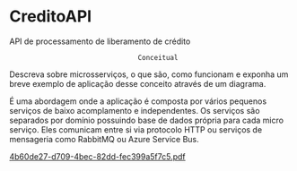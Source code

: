 # CreditoAPI
API de processamento de liberamento de crédito

                                    Conceitual
Descreva sobre microsserviços, o que são, como funcionam e exponha um breve exemplo de
aplicação desse conceito através de um diagrama.

É uma abordagem onde a aplicação é composta por vários pequenos serviços de baixo acomplamento e independentes. Os serviços são separados por domínio possuindo base de dados própria para cada micro serviço. Eles comunicam entre si via protocolo HTTP ou serviços de mensageria como RabbitMQ ou Azure Service Bus.

[4b60de27-d709-4bec-82dd-fec399a5f7c5.pdf](https://github.com/fabriciodcm/APICredito/files/13541636/4b60de27-d709-4bec-82dd-fec399a5f7c5.pdf)
